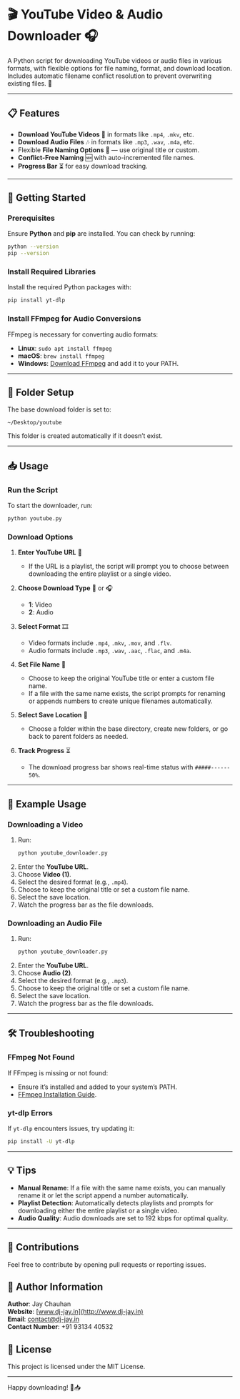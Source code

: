 
# 🎬 YouTube Video & Audio Downloader 🎧

A Python script for downloading YouTube videos or audio files in various formats, with flexible options for file naming, format, and download location. Includes automatic filename conflict resolution to prevent overwriting existing files. 📂

---

## 📋 Features

- **Download YouTube Videos** 🎥 in formats like `.mp4`, `.mkv`, etc.
- **Download Audio Files** 🎶 in formats like `.mp3`, `.wav`, `.m4a`, etc.
- Flexible **File Naming Options** 📝 — use original title or custom.
- **Conflict-Free Naming** 🆕 with auto-incremented file names.
- **Progress Bar** ⏳ for easy download tracking.

---

## 🚀 Getting Started

### Prerequisites

Ensure **Python** and **pip** are installed. You can check by running:
```bash
python --version
pip --version
```

### Install Required Libraries

Install the required Python packages with:
```bash
pip install yt-dlp
```

### Install FFmpeg for Audio Conversions

FFmpeg is necessary for converting audio formats:
- **Linux**: `sudo apt install ffmpeg`
- **macOS**: `brew install ffmpeg`
- **Windows**: [Download FFmpeg](https://ffmpeg.org/download.html) and add it to your PATH.

---

## 📂 Folder Setup

The base download folder is set to:
```plaintext
~/Desktop/youtube
```
This folder is created automatically if it doesn’t exist.

---

## 📥 Usage

### Run the Script
To start the downloader, run:
```bash
python youtube.py
```

### Download Options
1. **Enter YouTube URL** 🔗
   - If the URL is a playlist, the script will prompt you to choose between downloading the entire playlist or a single video.

2. **Choose Download Type** 🎥 or 🎧
   - **1**: Video
   - **2**: Audio

3. **Select Format** 🎞️
   - Video formats include `.mp4`, `.mkv`, `.mov`, and `.flv`.
   - Audio formats include `.mp3`, `.wav`, `.aac`, `.flac`, and `.m4a`.

4. **Set File Name** 📝
   - Choose to keep the original YouTube title or enter a custom file name.
   - If a file with the same name exists, the script prompts for renaming or appends numbers to create unique filenames automatically.

5. **Select Save Location** 📂
   - Choose a folder within the base directory, create new folders, or go back to parent folders as needed.

6. **Track Progress** ⏳
   - The download progress bar shows real-time status with `#####------ 50%`.

---

## 🎉 Example Usage

### Downloading a Video

1. Run:
   ```bash
   python youtube_downloader.py
   ```
2. Enter the **YouTube URL**.
3. Choose **Video (1)**.
4. Select the desired format (e.g., `.mp4`).
5. Choose to keep the original title or set a custom file name.
6. Select the save location.
7. Watch the progress bar as the file downloads.

### Downloading an Audio File

1. Run:
   ```bash
   python youtube_downloader.py
   ```
2. Enter the **YouTube URL**.
3. Choose **Audio (2)**.
4. Select the desired format (e.g., `.mp3`).
5. Choose to keep the original title or set a custom file name.
6. Select the save location.
7. Watch the progress bar as the file downloads.

---

## 🛠️ Troubleshooting

### FFmpeg Not Found
If FFmpeg is missing or not found:
- Ensure it’s installed and added to your system’s PATH.
- [FFmpeg Installation Guide](https://ffmpeg.org/download.html).

### yt-dlp Errors
If `yt-dlp` encounters issues, try updating it:
```bash
pip install -U yt-dlp
```

---

## 💡 Tips

- **Manual Rename**: If a file with the same name exists, you can manually rename it or let the script append a number automatically.
- **Playlist Detection**: Automatically detects playlists and prompts for downloading either the entire playlist or a single video.
- **Audio Quality**: Audio downloads are set to 192 kbps for optimal quality.

---

## 🤝 Contributions

Feel free to contribute by opening pull requests or reporting issues.

## 👤 Author Information

**Author**: Jay Chauhan  
**Website**: [www.dj-jay.in](http://www.dj-jay.in)  
**Email**: contact@dj-jay.in  
**Contact Number**: +91 93134 40532

## 📜 License

This project is licensed under the MIT License.

---

Happy downloading! 🎉📥